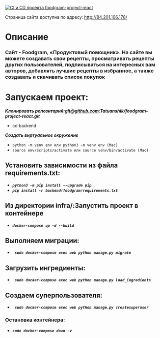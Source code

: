 [![CI и CD проекта foodgram-project-react](https://github.com/Tatuanshik/foodgram-project-react/actions/workflows/main.yml/badge.svg?branch=master)](https://github.com/Tatuanshik/oodgram-project-react/actions/workflows/main.yml//)

Страница сайта доступна по адресу: http://84.201.166.178/

# Описание

### Сайт - Foodgram, «Продуктовый помощник». На сайте вы можете создавать свои рецепты, просматривать рецепты других пользователей, подписываться на интересных вам авторов, добавлять лучшие рецепты в избранное, а также создавать и скачивать список покупок

# Запускаем проект:

***Клонировать репозитарий:git@github.com:Tatuanshik/foodgram-project-react.git***
- cd backend

***Создать виртуальное окружение***
- ```python -m venv env или python3 -m venv env (Mac)```
- ``` source env/Scripts/activate или source venv/bin/activate (Mac) ```

## Установить зависимости из файла requirements.txt:
- ***```python3 -m pip install --upgrade pip```***
- ***```pip install -r backend/foodgram/requirements.txt```***

## Из директории infra/:Запустить проект в контейнере
- ***```docker-compose up -d --build```***

## Выполняем миграции:
- ***``` sudo docker-compose exec web python manage.py migrate```***
## Загрузить ингредиенты: 
- ***``` sudo docker-compose exec web python manage.py load_ingredients```***
## Создаем суперпользователя:
- ***``` sudo docker-compose exec web python manage.py createsuperuser```***

### Остановка контейнера:
- ***```sudo docker-compose down -v```***

